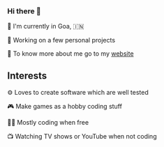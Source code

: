 ### Hi there 👋

📍 I'm currently in Goa, 🇮🇳

🔨 Working on a few personal projects

👨 To know more about me go to my [website](https://tanayseven.com/)



## Interests

⚙️ Loves to create software which are well tested

🎮 Make games as a hobby coding stuff

👨‍💻 Mostly coding when free

📺 Watching TV shows or YouTube when not coding
